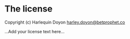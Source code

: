# The license

Copyright (c) Harlequin Doyon <harley.doyon@betprophet.co>

...Add your license text here...